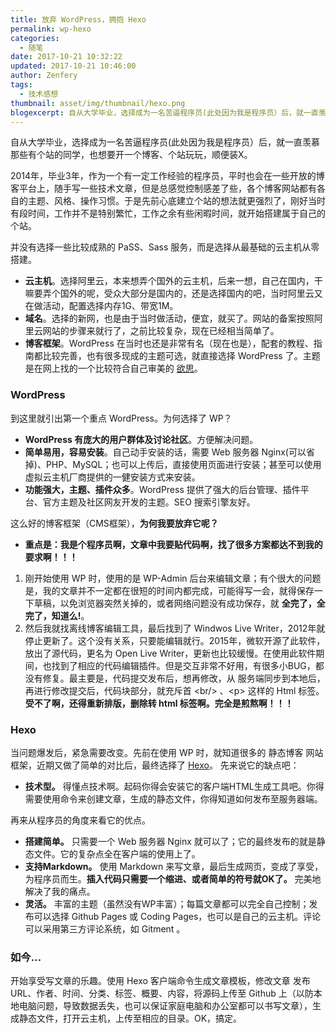 ```yaml
---
title: 放弃 WordPress，拥抱 Hexo
permalink: wp-hexo
categories:
  - 随笔
date: 2017-10-21 10:32:22
updated: 2017-10-21 10:46:00
author: Zenfery
tags:
  - 技术感想
thumbnail: asset/img/thumbnail/hexo.png
blogexcerpt: 自从大学毕业，选择成为一名苦逼程序员(此处因为我是程序员）后，就一直羡慕那些有个站的同学，也想要开一个博客、个站玩玩，顺便装X。
---
```

自从大学毕业，选择成为一名苦逼程序员(此处因为我是程序员）后，就一直羡慕那些有个站的同学，也想要开一个博客、个站玩玩，顺便装X。

2014年，毕业3年，作为一个有一定工作经验的程序员，平时也会在一些开放的博客平台上，随手写一些技术文章，但是总感觉控制感差了些，各个博客网站都有各自的主题、风格、操作习惯。于是先前心底建立个站的想法就更强烈了，刚好当时有段时间，工作并不是特别繁忙，工作之余有些闲暇时间，就开始搭建属于自己的个站。

并没有选择一些比较成熟的 PaSS、Sass 服务，而是选择从最基础的云主机从零搭建。

- **云主机**。选择阿里云，本来想弄个国外的云主机，后来一想，自己在国内，干嘛要弄个国外的呢，受众大部分是国内的，还是选择国内的吧，当时阿里云又在做活动，配置选择内存1G、带宽1M。
- **域名**。选择的新网，也是由于当时做活动，便宜，就买了。网站的备案按照阿里云网站的步骤来就行了，之前比较复杂，现在已经相当简单了。
- **博客框架**。WordPress 在当时也还是非常有名（现在也是），配套的教程、指南都比较完善，也有很多现成的主题可选，就直接选择 WordPress 了。主题是在网上找的一个比较符合自己审美的 [欲思](https://yusi123.com/3233.html)。

### WordPress
到这里就引出第一个重点 WordPress。为何选择了 WP？
- **WordPress 有庞大的用户群体及讨论社区**。方便解决问题。
- **简单易用，容易安装**。自己动手安装的话，需要 Web 服务器 Nginx(可以省掉)、PHP、MySQL；也可以上传后，直接使用页面进行安装；甚至可以使用虚拟云主机厂商提供的一健安装方式来安装。
- **功能强大，主题、插件众多**。WordPress 提供了强大的后台管理、插件平台、官方主题及社区网友开发的主题。SEO 搜索引擎友好。

这么好的博客框架（CMS框架），**为何我要放弃它呢？**
- **重点是：我是个程序员啊，文章中我要贴代码啊，找了很多方案都达不到我的要求啊！！！**
 1. 刚开始使用 WP 时，使用的是 WP-Admin 后台来编辑文章；有个很大的问题是，我的文章并不一定都在很短的时间内都完成，可能得写一会，就得保存一下草稿，以免浏览器突然关掉的，或者网络问题没有成功保存，就 **全完了，全完了，知道么!**。
 2. 然后我就找离线博客编辑工具，最后找到了 Windwos Live Writer，2012年就停止更新了。这个没有关系，只要能编辑就行。2015年，微软开源了此软件，放出了源代码，更名为 Open Live Writer，更新也比较缓慢。在使用此软件期间，也找到了相应的代码编辑插件。但是交互非常不好用，有很多小BUG，都没有修复。最主要是，代码提交发布后，想再修改，从 服务端同步到本地后，再进行修改提交后，代码块部分，就充斥首 &lt;br/> 、&lt;p> 这样的 Html 标签。**受不了啊，还得重新排版，删除转 html 标签啊。完全是煎熬啊！！！**

### Hexo
当问题爆发后，紧急需要改变。先前在使用 WP 时，就知道很多的 静态博客 网站框架，近期又做了简单的对比后，最终选择了 [Hexo](https://hexo.io/zh-cn/)。
先来说它的缺点吧：
- **技术型。** 得懂点技术啊。起码你得会安装它的客户端HTML生成工具吧。你得需要使用命令来创建文章，生成的静态文件，你得知道如何发布至服务器端。

再来从程序员的角度来看它的优点。
- **搭建简单。** 只需要一个 Web 服务器 Nginx 就可以了；它的最终发布的就是静态文件。它的复杂点全在客户端的使用上了。
- **支持Markdown。** 使用 Markdown 来写文章，最后生成网页，变成了享受，为程序员而生。**插入代码只需要一个缩进、或者简单的符号就OK了。** 完美地解决了我的痛点。
- **灵活。** 丰富的主题（虽然没有WP丰富）；每篇文章都可以完全自己控制；发布可以选择 Github Pages 或 Coding Pages，也可以是自己的云主机。评论可以采用第三方评论系统，如 Gitment 。

### 如今...
开始享受写文章的乐趣。使用 Hexo 客户端命令生成文章模板，修改文章 发布 URL、作者、时间、分类、标签、概要、内容，将源码上传至 Github 上（以防本地电脑问题，导致数据丢失，也可以保证家庭电脑和办公室都可以书写文章），生成静态文件，打开云主机，上传至相应的目录。OK，搞定。

